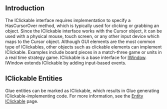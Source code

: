 ## Introduction

The IClickable interface requires implementation to specify a HasCursorOver method, which is typically used for clicking or grabbing an object. Since the IClickable interface works with the Cursor object, it can be used with a physical mouse, touch screen, or any other input device which maps to the Cursor object. Although GUI elements are the most common type of IClickables, other objects such as clickable elements can implement IClickable. Examples include board pieces in a match-three game or units in a real time strategy game. IClickable is a base interface for [IWindow](/frb/docs/index.php?title=FlatRedBall.Gui.IWindow "FlatRedBall.Gui.IWindow"). IWindow extends IClickable by adding input-based events.

## IClickable Entities

Glue entities can be marked as IClickable, which results in Glue generating IClickable-implementing code. For more information, see the [Entity IClickable](/documentation/tools/glue-reference/entities/glue-reference-implements-iclickable.md) page.
